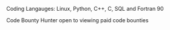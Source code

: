 Coding Langauges: Linux, Python, C++, C, SQL and Fortran 90

Code Bounty Hunter open to viewing paid code bounties
